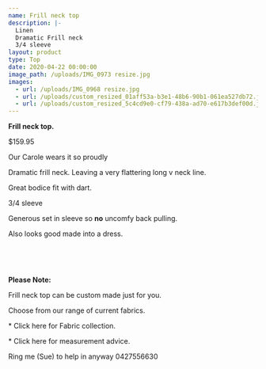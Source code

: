 ```yaml
---
name: Frill neck top
description: |-
  Linen
  Dramatic Frill neck
  3/4 sleeve
layout: product
type: Top
date: 2020-04-22 00:00:00
image_path: /uploads/IMG_0973 resize.jpg
images:
  - url: /uploads/IMG_0968 resize.jpg
  - url: /uploads/custom_resized_01aff53a-b3e1-48b6-90b1-061ea527db72.jpg
  - url: /uploads/custom_resized_5c4cd9e0-cf79-438a-ad70-e617b3def00d.jpg
---
```


**Frill neck top.**

$159.95

Our Carole wears it so proudly

Dramatic frill neck. Leaving a very flattering long v neck line.

Great bodice fit with dart.

3/4 sleeve

Generous set in sleeve so **no** uncomfy back pulling.

Also looks good made into a dress.

&nbsp;

&nbsp;

**Please Note:**

Frill neck top can be custom made just for you.

Choose from our range of current fabrics.

\* Click here for Fabric collection.

\* Click here for measurement advice.

Ring me (Sue) to help in anyway 0427556630

&nbsp;

&nbsp;